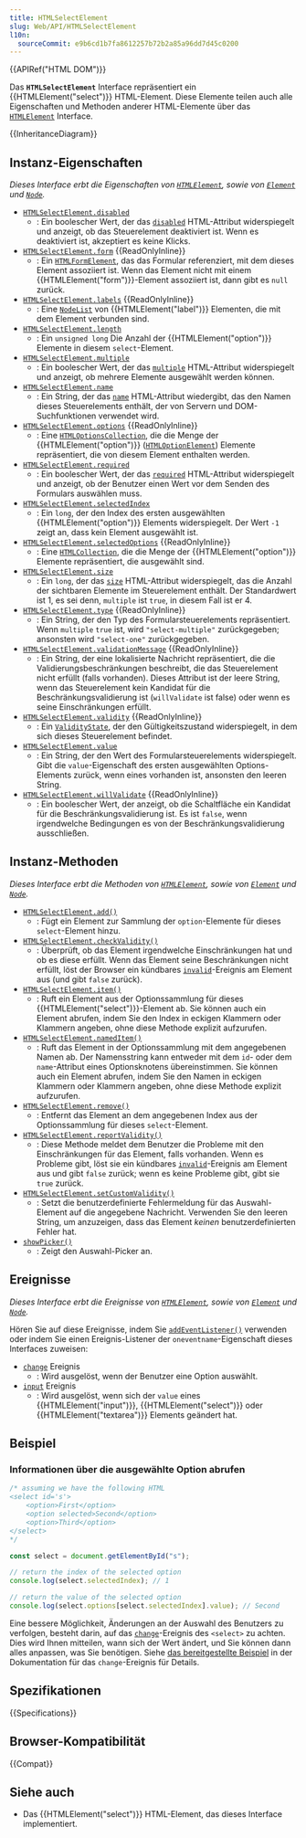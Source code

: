 ```yaml
---
title: HTMLSelectElement
slug: Web/API/HTMLSelectElement
l10n:
  sourceCommit: e9b6cd1b7fa8612257b72b2a85a96dd7d45c0200
---
```


{{APIRef("HTML DOM")}}

Das **`HTMLSelectElement`** Interface repräsentiert ein {{HTMLElement("select")}} HTML-Element. Diese Elemente teilen auch alle Eigenschaften und Methoden anderer HTML-Elemente über das [`HTMLElement`](/de/docs/Web/API/HTMLElement) Interface.

{{InheritanceDiagram}}

## Instanz-Eigenschaften

_Dieses Interface erbt die Eigenschaften von [`HTMLElement`](/de/docs/Web/API/HTMLElement), sowie von [`Element`](/de/docs/Web/API/Element) und [`Node`](/de/docs/Web/API/Node)._

- [`HTMLSelectElement.disabled`](/de/docs/Web/API/HTMLSelectElement/disabled)
  - : Ein boolescher Wert, der das [`disabled`](/de/docs/Web/HTML/Reference/Elements/select#disabled) HTML-Attribut widerspiegelt und anzeigt, ob das Steuerelement deaktiviert ist. Wenn es deaktiviert ist, akzeptiert es keine Klicks.
- [`HTMLSelectElement.form`](/de/docs/Web/API/HTMLSelectElement/form) {{ReadOnlyInline}}
  - : Ein [`HTMLFormElement`](/de/docs/Web/API/HTMLFormElement), das das Formular referenziert, mit dem dieses Element assoziiert ist. Wenn das Element nicht mit einem {{HTMLElement("form")}}-Element assoziiert ist, dann gibt es `null` zurück.
- [`HTMLSelectElement.labels`](/de/docs/Web/API/HTMLSelectElement/labels) {{ReadOnlyInline}}
  - : Eine [`NodeList`](/de/docs/Web/API/NodeList) von {{HTMLElement("label")}} Elementen, die mit dem Element verbunden sind.
- [`HTMLSelectElement.length`](/de/docs/Web/API/HTMLSelectElement/length)
  - : Ein `unsigned long` Die Anzahl der {{HTMLElement("option")}} Elemente in diesem `select`-Element.
- [`HTMLSelectElement.multiple`](/de/docs/Web/API/HTMLSelectElement/multiple)
  - : Ein boolescher Wert, der das [`multiple`](/de/docs/Web/HTML/Reference/Elements/select#multiple) HTML-Attribut widerspiegelt und anzeigt, ob mehrere Elemente ausgewählt werden können.
- [`HTMLSelectElement.name`](/de/docs/Web/API/HTMLSelectElement/name)
  - : Ein String, der das [`name`](/de/docs/Web/HTML/Reference/Elements/select#name) HTML-Attribut wiedergibt, das den Namen dieses Steuerelements enthält, der von Servern und DOM-Suchfunktionen verwendet wird.
- [`HTMLSelectElement.options`](/de/docs/Web/API/HTMLSelectElement/options) {{ReadOnlyInline}}
  - : Eine [`HTMLOptionsCollection`](/de/docs/Web/API/HTMLOptionsCollection), die die Menge der {{HTMLElement("option")}} ([`HTMLOptionElement`](/de/docs/Web/API/HTMLOptionElement)) Elemente repräsentiert, die von diesem Element enthalten werden.
- [`HTMLSelectElement.required`](/de/docs/Web/API/HTMLSelectElement/required)
  - : Ein boolescher Wert, der das [`required`](/de/docs/Web/HTML/Reference/Elements/select#required) HTML-Attribut widerspiegelt und anzeigt, ob der Benutzer einen Wert vor dem Senden des Formulars auswählen muss.
- [`HTMLSelectElement.selectedIndex`](/de/docs/Web/API/HTMLSelectElement/selectedIndex)
  - : Ein `long`, der den Index des ersten ausgewählten {{HTMLElement("option")}} Elements widerspiegelt. Der Wert `-1` zeigt an, dass kein Element ausgewählt ist.
- [`HTMLSelectElement.selectedOptions`](/de/docs/Web/API/HTMLSelectElement/selectedOptions) {{ReadOnlyInline}}
  - : Eine [`HTMLCollection`](/de/docs/Web/API/HTMLCollection), die die Menge der {{HTMLElement("option")}} Elemente repräsentiert, die ausgewählt sind.
- [`HTMLSelectElement.size`](/de/docs/Web/API/HTMLSelectElement/size)
  - : Ein `long`, der das [`size`](/de/docs/Web/HTML/Reference/Elements/select#size) HTML-Attribut widerspiegelt, das die Anzahl der sichtbaren Elemente im Steuerelement enthält. Der Standardwert ist 1, es sei denn, `multiple` ist `true`, in diesem Fall ist er 4.
- [`HTMLSelectElement.type`](/de/docs/Web/API/HTMLSelectElement/type) {{ReadOnlyInline}}
  - : Ein String, der den Typ des Formularsteuerelements repräsentiert. Wenn `multiple` `true` ist, wird `"select-multiple"` zurückgegeben; ansonsten wird `"select-one"` zurückgegeben.
- [`HTMLSelectElement.validationMessage`](/de/docs/Web/API/HTMLSelectElement/validationMessage) {{ReadOnlyInline}}
  - : Ein String, der eine lokalisierte Nachricht repräsentiert, die die Validierungsbeschränkungen beschreibt, die das Steuerelement nicht erfüllt (falls vorhanden). Dieses Attribut ist der leere String, wenn das Steuerelement kein Kandidat für die Beschränkungsvalidierung ist (`willValidate` ist false) oder wenn es seine Einschränkungen erfüllt.
- [`HTMLSelectElement.validity`](/de/docs/Web/API/HTMLSelectElement/validity) {{ReadOnlyInline}}
  - : Ein [`ValidityState`](/de/docs/Web/API/ValidityState), der den Gültigkeitszustand widerspiegelt, in dem sich dieses Steuerelement befindet.
- [`HTMLSelectElement.value`](/de/docs/Web/API/HTMLSelectElement/value)
  - : Ein String, der den Wert des Formularsteuerelements widerspiegelt. Gibt die `value`-Eigenschaft des ersten ausgewählten Options-Elements zurück, wenn eines vorhanden ist, ansonsten den leeren String.
- [`HTMLSelectElement.willValidate`](/de/docs/Web/API/HTMLSelectElement/willValidate) {{ReadOnlyInline}}
  - : Ein boolescher Wert, der anzeigt, ob die Schaltfläche ein Kandidat für die Beschränkungsvalidierung ist. Es ist `false`, wenn irgendwelche Bedingungen es von der Beschränkungsvalidierung ausschließen.

## Instanz-Methoden

_Dieses Interface erbt die Methoden von [`HTMLElement`](/de/docs/Web/API/HTMLElement), sowie von [`Element`](/de/docs/Web/API/Element) und [`Node`](/de/docs/Web/API/Node)._

- [`HTMLSelectElement.add()`](/de/docs/Web/API/HTMLSelectElement/add)
  - : Fügt ein Element zur Sammlung der `option`-Elemente für dieses `select`-Element hinzu.
- [`HTMLSelectElement.checkValidity()`](/de/docs/Web/API/HTMLSelectElement/checkValidity)
  - : Überprüft, ob das Element irgendwelche Einschränkungen hat und ob es diese erfüllt. Wenn das Element seine Beschränkungen nicht erfüllt, löst der Browser ein kündbares [`invalid`](/de/docs/Web/API/HTMLInputElement/invalid_event)-Ereignis am Element aus (und gibt `false` zurück).
- [`HTMLSelectElement.item()`](/de/docs/Web/API/HTMLSelectElement/item)
  - : Ruft ein Element aus der Optionssammlung für dieses {{HTMLElement("select")}}-Element ab. Sie können auch ein Element abrufen, indem Sie den Index in eckigen Klammern oder Klammern angeben, ohne diese Methode explizit aufzurufen.
- [`HTMLSelectElement.namedItem()`](/de/docs/Web/API/HTMLSelectElement/namedItem)
  - : Ruft das Element in der Optionssammlung mit dem angegebenen Namen ab. Der Namensstring kann entweder mit dem `id`- oder dem `name`-Attribut eines Optionsknotens übereinstimmen. Sie können auch ein Element abrufen, indem Sie den Namen in eckigen Klammern oder Klammern angeben, ohne diese Methode explizit aufzurufen.
- [`HTMLSelectElement.remove()`](/de/docs/Web/API/HTMLSelectElement/remove)
  - : Entfernt das Element an dem angegebenen Index aus der Optionssammlung für dieses `select`-Element.
- [`HTMLSelectElement.reportValidity()`](/de/docs/Web/API/HTMLSelectElement/reportValidity)
  - : Diese Methode meldet dem Benutzer die Probleme mit den Einschränkungen für das Element, falls vorhanden. Wenn es Probleme gibt, löst sie ein kündbares [`invalid`](/de/docs/Web/API/HTMLInputElement/invalid_event)-Ereignis am Element aus und gibt `false` zurück; wenn es keine Probleme gibt, gibt sie `true` zurück.
- [`HTMLSelectElement.setCustomValidity()`](/de/docs/Web/API/HTMLSelectElement/setCustomValidity)
  - : Setzt die benutzerdefinierte Fehlermeldung für das Auswahl-Element auf die angegebene Nachricht. Verwenden Sie den leeren String, um anzuzeigen, dass das Element _keinen_ benutzerdefinierten Fehler hat.
- [`showPicker()`](/de/docs/Web/API/HTMLSelectElement/showPicker)
  - : Zeigt den Auswahl-Picker an.

## Ereignisse

_Dieses Interface erbt die Ereignisse von [`HTMLElement`](/de/docs/Web/API/HTMLElement), sowie von [`Element`](/de/docs/Web/API/Element) und [`Node`](/de/docs/Web/API/Node)._

Hören Sie auf diese Ereignisse, indem Sie [`addEventListener()`](/de/docs/Web/API/EventTarget/addEventListener) verwenden oder indem Sie einen Ereignis-Listener der `oneventname`-Eigenschaft dieses Interfaces zuweisen:

- [`change`](/de/docs/Web/API/HTMLElement/change_event) Ereignis
  - : Wird ausgelöst, wenn der Benutzer eine Option auswählt.
- [`input`](/de/docs/Web/API/Element/input_event) Ereignis
  - : Wird ausgelöst, wenn sich der `value` eines {{HTMLElement("input")}}, {{HTMLElement("select")}} oder {{HTMLElement("textarea")}} Elements geändert hat.

## Beispiel

### Informationen über die ausgewählte Option abrufen

```js
/* assuming we have the following HTML
<select id='s'>
    <option>First</option>
    <option selected>Second</option>
    <option>Third</option>
</select>
*/

const select = document.getElementById("s");

// return the index of the selected option
console.log(select.selectedIndex); // 1

// return the value of the selected option
console.log(select.options[select.selectedIndex].value); // Second
```

Eine bessere Möglichkeit, Änderungen an der Auswahl des Benutzers zu verfolgen, besteht darin, auf das [`change`](/de/docs/Web/API/HTMLElement/change_event)-Ereignis des `<select>` zu achten. Dies wird Ihnen mitteilen, wann sich der Wert ändert, und Sie können dann alles anpassen, was Sie benötigen. Siehe [das bereitgestellte Beispiel](/de/docs/Web/API/HTMLElement/change_event#select_element) in der Dokumentation für das `change`-Ereignis für Details.

## Spezifikationen

{{Specifications}}

## Browser-Kompatibilität

{{Compat}}

## Siehe auch

- Das {{HTMLElement("select")}} HTML-Element, das dieses Interface implementiert.
